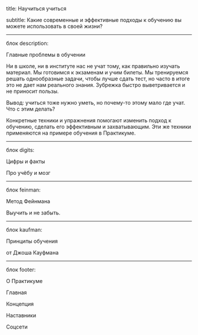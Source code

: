 title: Научиться учиться 

subtitle: Какие современные и эффективные подходы к обучению вы можете использовать в своей жизни? 

 

 

___________________________ 

блок description: 

Главные проблемы в обучении 

 

Ни в школе, ни в институте нас не учат тому, как правильно изучать материал. Мы готовимся к экзаменам и учим билеты. Мы тренируемся решать однообразные задачи, чтобы лучше сдать тест, но часто в итоге это не дает нам реального знания. Зубрежка быстро выветривается и не приносит пользы. 

 

Вывод: учиться тоже нужно уметь, но почему-то этому мало где учат. Что с этим делать? 

 

Конкретные техники и упражнения помогают изменить подход к обучению, сделать его эффективным и захватывающим. Эти же техники применяются на примере обучения в Практикуме. 


___________________________ 

блок digits: 

Цифры и факты 

Про учёбу и мозг 

___________________________ 

блок feinman: 

Метод Фейнмана 

Выучить и не забыть. 

___________________________ 

блок kaufman: 

Принципы обучения 

от Джоша Кауфмана 

___________________________ 

блок footer: 

О Практикуме 

Главная 

Концепция 

Наставники 

Соцсети 

 

